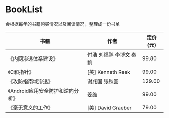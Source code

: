 # BookList

会根据每年的书籍购买情况以及阅读情况，整理成一份书单

| 书籍                   | 作者                 | 定价(元)  |
| -------------------- | ------------------ | ------ |
| 《内网渗透体系建设》           | 付浩 刘福鹏 李博文 秦凯      | 99.80  |
| 《C和指针》               | \[美] Kenneth Reek  | 99.00  |
| 《攻防指南域渗透》            | 谢兆国 张秋圆            | 129.00 |
| 《Android应用安全防护和逆向分析》 | 姜维                 | 99.00  |
| 《毫无意义的工作》            | \[美] David Graeber | 79.00  |
